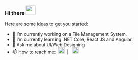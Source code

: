 ### Hi there <img src="https://github.com/aryannagar/aryannagar/assets/40473422/b61b4022-7c44-43cb-ac42-c9f30914bede" dragabble="false" width=30 />



<!--
**aryannagar/aryannagar** is a ✨ _special_ ✨ repository because its `README.md` (this file) appears on your GitHub profile.-->

Here are some ideas to get you started:

- 🔭 I’m currently working on a File Management System.
- 🌱 I’m currently learning .NET Core, React JS and Angular.
- 💬 Ask me about UI/Web Designing
- 📫 How to reach me: &nbsp;<a href="https://www.twitter.com/aryannagar27" title="Follow me on twitter" target="/blank"><img src="https://github.com/aryannagar/aryannagar/assets/40473422/386c32bf-1d31-41a7-8b13-4b2ba7b58645" width=20 dragabble="false" /></a> &nbsp;| &nbsp; <a href="https://www.instagram.com/aryannagar27" target="/blank" title="Follow me on Instagram"><img src="https://github.com/aryannagar/aryannagar/assets/40473422/687d9aeb-f3fb-4abd-b40a-3061b4f73336" width=20 dragabble="false" /></a>
